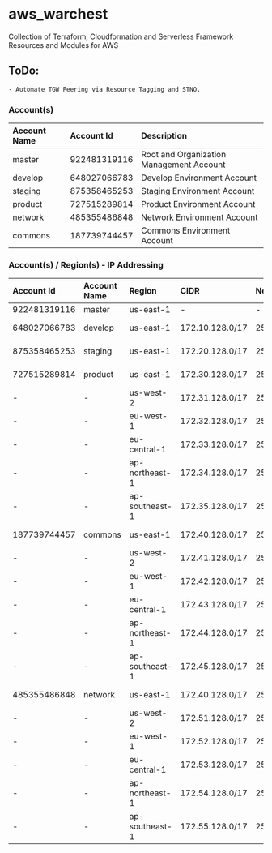 # aws_warchest
Collection of Terraform, Cloudformation and Serverless Framework Resources and Modules for AWS


## ToDo:
    - Automate TGW Peering via Resource Tagging and STNO.


### Account(s)
| Account Name | Account Id   | Description                              |
| :----------- | :----------- | :--------------------------------------- |
| master       | 922481319116 | Root and Organization Management Account | 
| develop      | 648027066783 | Develop Environment Account              |
| staging      | 875358465253 | Staging Environment Account              |
| product      | 727515289814 | Product Environment Account              |
| network      | 485355486848 | Network Environment Account              |
| commons      | 187739744457 | Commons Environment Account              |

### Account(s) / Region(s) - IP Addressing
| Account Id   | Account Name | Region         | CIDR            | Net Mask      | Range                         | Usable                        | Hosts |
| :----------- | :----------- | :------------- | :-------------- | :------------ | :---------------------------- | :---------------------------- | :---- |
| 922481319116 | master       | us-east-1      | -               | -             | -                             | -                             | -     |
| 648027066783 | develop      | us-east-1      | 172.10.128.0/17 | 255.255.128.0 | 172.10.128.0 - 172.10.255.255 | 172.10.128.1 - 172.10.255.254 | 32768 |
| 875358465253 | staging      | us-east-1      | 172.20.128.0/17 | 255.255.128.0 | 172.20.128.0 - 172.20.255.255 | 172.20.128.1 - 172.20.255.254 | 32768 |
| 727515289814 | product      | us-east-1      | 172.30.128.0/17 | 255.255.128.0 | 172.30.128.0 - 172.30.255.255 | 172.30.128.1 - 172.30.255.254 | 32768 |
| -            | -            | us-west-2      | 172.31.128.0/17 | 255.255.128.0 | 172.31.128.0 - 172.31.255.255 | 172.31.128.1 - 172.31.255.254 | 32768 |
| -            | -            | eu-west-1      | 172.32.128.0/17 | 255.266.128.0 | 172.32.128.0 - 172.32.255.255 | 172.32.128.1 - 172.32.255.254 | 32768 |
| -            | -            | eu-central-1   | 172.33.128.0/17 | 255.255.128.0 | 172.33.128.0 - 172.33.255.255 | 172.33.128.1 - 172.33.255.254 | 32768 |
| -            | -            | ap-northeast-1 | 172.34.128.0/17 | 255.255.128.0 | 172.34.128.0 - 172.34.255.255 | 172.34.128.1 - 172.34.255.254 | 32768 |
| -            | -            | ap-southeast-1 | 172.35.128.0/17 | 255.255.128.0 | 172.35.128.0 - 172.35.255.255 | 172.35.128.1 - 172.35.255.254 | 32768 |
| 187739744457 | commons      | us-east-1      | 172.40.128.0/17 | 255.255.128.0 | 172.40.128.0 - 172.40.255.255 | 172.40.128.1 - 172.40.255.254 | 32768 |
| -            | -            | us-west-2      | 172.41.128.0/17 | 255.255.128.0 | 172.41.128.0 - 172.41.255.255 | 172.41.128.1 - 172.41.255.254 | 32768 |
| -            | -            | eu-west-1      | 172.42.128.0/17 | 255.266.128.0 | 172.42.128.0 - 172.42.255.255 | 172.42.128.1 - 172.42.255.254 | 32768 |
| -            | -            | eu-central-1   | 172.43.128.0/17 | 255.255.128.0 | 172.43.128.0 - 172.43.255.255 | 172.43.128.1 - 172.43.255.254 | 32768 |
| -            | -            | ap-northeast-1 | 172.44.128.0/17 | 255.255.128.0 | 172.44.128.0 - 172.44.255.255 | 172.44.128.1 - 172.44.255.254 | 32768 |
| -            | -            | ap-southeast-1 | 172.45.128.0/17 | 255.255.128.0 | 172.45.128.0 - 172.45.255.255 | 172.45.128.1 - 172.25.255.254 | 32768 |
| 485355486848 | network      | us-east-1      | 172.40.128.0/17 | 255.255.128.0 | 172.50.128.0 - 172.50.255.255 | 172.50.128.1 - 172.50.255.254 | 32768 |
| -            | -            | us-west-2      | 172.51.128.0/17 | 255.255.128.0 | 172.51.128.0 - 172.51.255.255 | 172.51.128.1 - 172.51.255.254 | 32768 |
| -            | -            | eu-west-1      | 172.52.128.0/17 | 255.266.128.0 | 172.52.128.0 - 172.52.255.255 | 172.52.128.1 - 172.52.255.254 | 32768 |
| -            | -            | eu-central-1   | 172.53.128.0/17 | 255.255.128.0 | 172.53.128.0 - 172.53.255.255 | 172.53.128.1 - 172.53.255.254 | 32768 |
| -            | -            | ap-northeast-1 | 172.54.128.0/17 | 255.255.128.0 | 172.54.128.0 - 172.54.255.255 | 172.54.128.1 - 172.54.255.254 | 32768 |
| -            | -            | ap-southeast-1 | 172.55.128.0/17 | 255.255.128.0 | 172.55.128.0 - 172.55.255.255 | 172.55.128.1 - 172.55.255.254 | 32768 |
